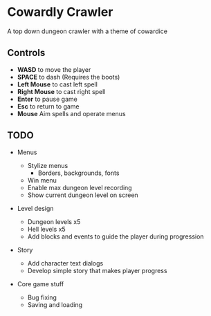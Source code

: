# Cowardly Crawler
A top down dungeon crawler with a theme of cowardice

## Controls
* **WASD** to move the player
* **SPACE** to dash (Requires the boots)
* **Left Mouse** to cast left spell
* **Right Mouse** to cast right spell
* **Enter** to pause game
* **Esc** to return to game
* **Mouse** Aim spells and operate menus

## TODO
* Menus
  * Stylize menus
    * Borders, backgrounds, fonts
  * Win menu
  * Enable max dungeon level recording
  * Show current dungeon level on screen

* Level design
  * Dungeon levels x5
  * Hell levels x5
  * Add blocks and events to guide the player during progression

* Story
  * Add character text dialogs
  * Develop simple story that makes player progress

* Core game stuff
  * Bug fixing
  * Saving and loading
